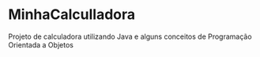 # MinhaCalculladora
Projeto de calculadora utilizando Java e alguns conceitos de Programação Orientada a Objetos
